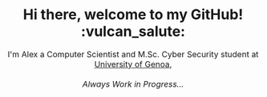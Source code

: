 <!--
**xDiste/xDiste** is a ✨ _special_ ✨ repository because its `README.md` (this file) appears on your GitHub profile. -->

<h1 align=center>Hi there, welcome to my GitHub! :vulcan_salute:	</h1>

<p align=center style="font-size: 16px">I'm Alex a Computer Scientist and M.Sc. Cyber Security student at <a href="https://unige.it/it/">University of Genoa</a>, 
  <br><br> <i>Always Work in Progress...</i> </p>
